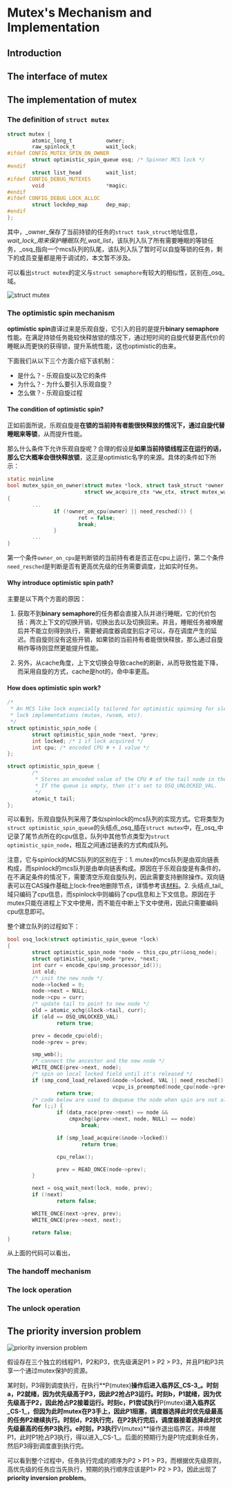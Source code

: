 # Mutex's Mechanism and Implementation

## Introduction

## The interface of mutex

## The implementation of mutex

### The definition of `struct mutex`

```c
struct mutex {
        atomic_long_t           owner;
        raw_spinlock_t          wait_lock;
#ifdef CONFIG_MUTEX_SPIN_ON_OWNER
        struct optimistic_spin_queue osq; /* Spinner MCS lock */
#endif
        struct list_head        wait_list;
#ifdef CONFIG_DEBUG_MUTEXES
        void                    *magic;
#endif
#ifdef CONFIG_DEBUG_LOCK_ALLOC
        struct lockdep_map      dep_map;
#endif
};
```

其中，_owner_保存了当前持锁的任务的`struct task_struct`地址信息，_wait_lock_用来保护睡眠队列_wait_list_，该队列入队了所有需要睡眠的等锁任务，_osq_指向一个mcs队列的队尾，该队列入队了暂时可以自旋等锁的任务，剩下的成员变量都是用于调试的，本文暂不涉及。

可以看出`struct mutex`的定义与`struct semaphore`有较大的相似性，区别在_osq_域。

![struct mutex](../figures/struct_mutex.jpg)

### The optimistic spin mechanism

**optimistic spin**直译过来是乐观自旋，它引入的目的是提升**binary semaphore**性能。在满足持锁任务能较快释放锁的情况下，通过短时间的自旋代替更高代价的睡眠从而更快的获得锁，提升系统性能，这也optimistic的由来。

下面我们从以下三个方面介绍下该机制：

* 是什么？- 乐观自旋以及它的条件
* 为什么？- 为什么要引入乐观自旋？
* 怎么做？- 乐观自旋过程

#### The condition of optimistic spin?

正如前面所说，乐观自旋是**在锁的当前持有者能很快释放的情况下，通过自旋代替睡眠来等锁**，从而提升性能。

那么什么条件下允许乐观自旋呢？合理的假设是**如果当前持锁线程正在运行的话，那么它大概率会很快释放锁**，这正是optimistic名字的来源。具体的条件如下所示：

```c
static noinline
bool mutex_spin_on_owner(struct mutex *lock, struct task_struct *owner,
                         struct ww_acquire_ctx *ww_ctx, struct mutex_waiter *waiter)
{
        ...
               if (!owner_on_cpu(owner) || need_resched()) {
                       ret = false;
                       break;
               }
        ...
}
```

第一个条件`owner_on_cpu`是判断锁的当前持有者是否正在cpu上运行，第二个条件`need_resched`是判断是否有更高优先级的任务需要调度，比如实时任务。

#### Why introduce optimistic spin path?

主要是以下两个方面的原因：

1. 获取不到**binary semaphore**的任务都会直接入队并进行睡眠，它的代价包括：两次上下文的切换开销，切换出去以及切换回来。并且，睡眠任务被唤醒后并不能立刻得到执行，需要被调度器调度到后才可以，存在调度产生的延迟。而自旋则没有这些开销，如果锁的当前持有者能很快释放，那么通过自旋稍作等待则显然更能提升性能。

2. 另外，从cache角度，上下文切换会导致cache的刷新，从而导致性能下降，而采用自旋的方式，cache是hot的，命中率更高。

#### How does optimistic spin work?

```c
/*
 * An MCS like lock especially tailored for optimistic spinning for sleeping
 * lock implementations (mutex, rwsem, etc).
 */
struct optimistic_spin_node {
        struct optimistic_spin_node *next, *prev;
        int locked; /* 1 if lock acquired */
        int cpu; /* encoded CPU # + 1 value */
};

struct optimistic_spin_queue {
        /*
         * Stores an encoded value of the CPU # of the tail node in the queue.
         * If the queue is empty, then it's set to OSQ_UNLOCKED_VAL.
         */
        atomic_t tail;
};

```

可以看到，乐观自旋队列采用了类似spinlock的mcs队列的实现方式。它将类型为`struct optimistic_spin_queue`的头结点_osq_插在`struct mutex`中，在_osq_中记录了尾节点所在的cpu信息，队列中其他节点类型为`struct optimistic_spin_node`，相互之间通过链表的方式构成队列。

注意，它与spinlock的MCS队列的区别在于：1. mutex的mcs队列是由双向链表构成，而spinlock的mcs队列是由单向链表构成。原因在于乐观自旋是有条件的，在不满足条件的情况下，需要清空乐观自旋队列，因此需要支持删除操作。双向链表可以在CAS操作基础上lock-free地删除节点，详情参考该[材料](https://www.cse.chalmers.se/~tsigas/papers/SLIDES/Lock-Free%20Doubly%20Linked%20Lists%20and%20Deques.pdf)。2. 头结点_tail_域只编码了cpu信息，而spinlock中则编码了cpu信息和上下文信息。原因在于mutex只能在进程上下文中使用，而不能在中断上下文中使用，因此只需要编码cpu信息即可。

整个建立队列的过程如下：

```c
bool osq_lock(struct optimistic_spin_queue *lock)
{
        struct optimistic_spin_node *node = this_cpu_ptr(&osq_node);
        struct optimistic_spin_node *prev, *next;
        int curr = encode_cpu(smp_processor_id());
        int old;
        /* init the new node */
        node->locked = 0;
        node->next = NULL;
        node->cpu = curr;
        /* update tail to point to new node */
        old = atomic_xchg(&lock->tail, curr);
        if (old == OSQ_UNLOCKED_VAL)
                return true;

        prev = decode_cpu(old);
        node->prev = prev;

        smp_wmb();
        /* connect the ancestor and the new node */
        WRITE_ONCE(prev->next, node);
        /* spin on local locked field until it's released */
        if (smp_cond_load_relaxed(&node->locked, VAL || need_resched() ||
                                  vcpu_is_preempted(node_cpu(node->prev))))
                return true;
        /* code below are used to dequeue the node when spin are not allowd */
        for (;;) {
                if (data_race(prev->next) == node &&
                    cmpxchg(&prev->next, node, NULL) == node)
                        break;

                if (smp_load_acquire(&node->locked))
                        return true;

                cpu_relax();

                prev = READ_ONCE(node->prev);
        }

        next = osq_wait_next(lock, node, prev);
        if (!next)
                return false;

        WRITE_ONCE(next->prev, prev);
        WRITE_ONCE(prev->next, next);

        return false;
}
```

从上面的代码可以看出，

### The handoff mechanism



### The lock operation

### The unlock operation



## The priority inversion problem

![priority inversion problem](../figures/priority_inversion.png)

假设存在三个独立的线程P1，P2和P3，优先级满足P1 > P2 > P3，并且P1和P3共享一个通过mutex保护的资源。

某时刻，P3得到调度执行，在执行**P(mutex)**操作后进入临界区_CS-3_。时刻a，P2就绪，因为优先级高于P3，因此P2抢占P3运行。时刻b，P1就绪，因为优先级高于P2，因此抢占P2接着运行。时刻c，P1尝试执行**P(mutex)**进入临界区_CS-1_，但因为此时mutex在P3手上，因此P1阻塞，调度器选择此时优先级最高的任务P2继续执行。时刻d，P2执行完，在P2执行完后，调度器接着选择此时优先级最高的任务P3执行。e时刻，P3执行**V(mutex)**操作退出临界区，并唤醒P1，此时P1抢占P3执行，得以进入_CS-1_。后面的预期行为是P1完成剩余任务，然后P3得到调度直到执行完。

可以看到整个过程中，任务执行完成的顺序为P2 > P1 > P3，而根据优先级原则，高优先级的任务应当先执行，预期的执行顺序应该是P1> P2 > P3，因此出现了**priority inversion problem**。
